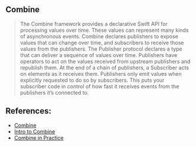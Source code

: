 ## Combine

> The Combine framework provides a declarative Swift API for processing values over time. These values can represent many kinds of asynchronous events. Combine declares publishers to expose values that can change over time, and subscribers to receive those values from the publishers.
The Publisher protocol declares a type that can deliver a sequence of values over time. Publishers have operators to act on the values received from upstream publishers and republish them.
At the end of a chain of publishers, a Subscriber acts on elements as it receives them. Publishers only emit values when explicitly requested to do so by subscribers. This puts your subscriber code in control of how fast it receives events from the publishers it’s connected to.

## References:

- [Combine](https://developer.apple.com/documentation/combine)
- [Intro to Combine](https://developer.apple.com/videos/play/wwdc2019/722/)
- [Combine in Practice](https://developer.apple.com/videos/play/wwdc2019/721/)
